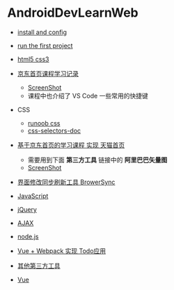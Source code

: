 # AndroidDevLearnWeb


* [install and config](https://github.com/103style/AndroidDevLearnWeb/blob/master/install.md)

* [run the first project](https://github.com/103style/AndroidDevLearnWeb/blob/master/WebTest)

* [html5 css3](https://github.com/103style/AndroidDevLearnWeb/blob/master/html5css3)

* [京东首页课程学习记录](https://github.com/103style/AndroidDevLearnWeb/blob/master/jd)
  * [ScreenShot](https://github.com/103style/AndroidDevLearnWeb/blob/master/jd/screenshot.gif)
  * 课程中也介绍了 VS Code 一些常用的快捷键

* CSS
  * [runoob css](https://github.com/103style/AndroidDevLearnWeb/tree/master/runoob%20css)
  * [css-selectors-doc](https://github.com/103style/AndroidDevLearnWeb/blob/master/css-selectors-doc.md)

* [基于京东首页的学习课程 实现 天猫首页](https://github.com/103style/AndroidDevLearnWeb/tree/master/tmall)
  * 需要用到下面 **第三方工具** 链接中的 **阿里巴巴矢量图**
  * [ScreenShot](https://github.com/103style/AndroidDevLearnWeb/blob/master/tmall/tmall_srceenshot.gif)

* [界面修改同步刷新工具 BrowerSync](https://github.com/103style/AndroidDevLearnWeb/blob/master/BrowerSync.md)

* [JavaScript](https://github.com/103style/AndroidDevLearnWeb/tree/master/JavaScript)

* [jQuery](https://github.com/103style/AndroidDevLearnWeb/tree/master/jquery)

* [AJAX](https://github.com/103style/AndroidDevLearnWeb/tree/master/AJAX)

* [node.js](https://github.com/103style/AndroidDevLearnWeb/tree/master/nodejs)

* [Vue + Webpack 实现 Todo应用](https://github.com/103style/vue_webpack)

* [其他第三方工具](https://github.com/103style/AndroidDevLearnWeb/blob/master/thirdpartywebsite.md)

* [Vue](https://github.com/103style/AndroidDevLearnWeb/tree/master/vue)
